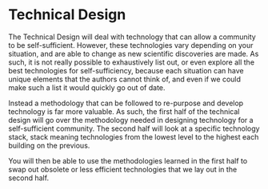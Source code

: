 # Technical Design

The Technical Design will deal with technology that can allow a community to be self-sufficient. However, these technologies vary depending on your situation, and are able to change as new scientific discoveries are made. As such, it is not really possible to exhaustively list out, or even explore all the best technologies for self-sufficiency, because each situation can have unique elements that the authors cannot think of, and even if we could make such a list it would quickly go out of date. 

Instead a methodology that can be followed to re-purpose and develop technology is far more valuable. As such, the first half of the technical design will go over the methodology needed in designing technology for a self-sufficient community. The second half will look at a specific technology stack, stack meaning technologies from the lowest level to the highest each building on the previous.

You will then be able to use the methodologies learned in the first half to swap out obsolete or less efficient technologies that we lay out in the second half.
